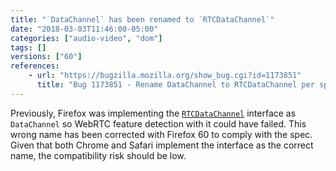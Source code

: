 ```yaml
---
title: "`DataChannel` has been renamed to `RTCDataChannel`"
date: "2018-03-03T11:46:00-05:00"
categories: ["audio-video", "dom"]
tags: []
versions: ["60"]
references:
    - url: "https://bugzilla.mozilla.org/show_bug.cgi?id=1173851"
      title: "Bug 1173851 - Rename DataChannel to RTCDataChannel per specification"
---
```

Previously, Firefox was implementing the [`RTCDataChannel`](https://developer.mozilla.org/docs/Web/API/RTCDataChannel) interface as `DataChannel` so WebRTC feature detection with it could have failed. This wrong name has been corrected with Firefox 60 to comply with the spec. Given that both Chrome and Safari implement the interface as the correct name, the compatibility risk should be low.
